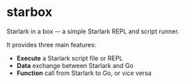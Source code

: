 # starbox

Starlark in a box -- a simple Starlark REPL and script runner.

It provides three main features:

- **Execute** a Starlark script file or REPL
- **Data** exchange between Starlark and Go
- **Function** call from Starlark to Go, or vice versa
